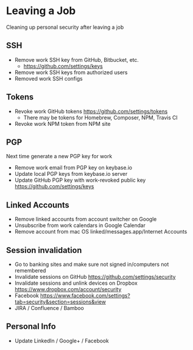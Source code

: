 # Leaving a Job

Cleaning up personal security after leaving a job

## SSH

- Remove work SSH key from GitHub, Bitbucket, etc.
    - <https://github.com/settings/keys>
- Remove work SSH keys from authorized users
- Removed work SSH configs

## Tokens

- Revoke work GitHub tokens <https://github.com/settings/tokens>
    - There may be tokens for Homebrew, Composer, NPM, Travis CI
- Revoke work NPM token from NPM site

## PGP

Next time generate a new PGP key for work

- Remove work email from PGP key on keybase.io
- Update local PGP keys from keybase.io server
- Update GitHub PGP key with work-revoked public key
  <https://github.com/settings/keys>

## Linked Accounts

- Remove linked accounts from account switcher on Google
- Unsubscribe from work calendars in Google Calendar
- Remove account from mac OS linked/messages.app/Internet Accounts

## Session invalidation

- Go to banking sites and make sure not signed in/computers not remembered
- Invalidate sessions on GitHub <https://github.com/settings/security>
- Invalidate sessions and unlink devices on Dropbox
  <https://www.dropbox.com/account/security>
- Facebook
  <https://www.facebook.com/settings?tab=security&section=sessions&view>
- JIRA / Confluence / Bamboo

## Personal Info

- Update LinkedIn / Google+ / Facebook
